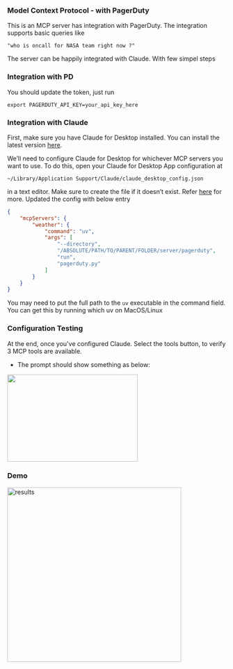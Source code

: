 ### Model Context Protocol - with PagerDuty

This is an MCP server has integration with PagerDuty.
The integration supports basic queries like

    "who is oncall for NASA team right now ?"

The server can be happily integrated with Claude. With few simpel steps


### Integration with PD
You should update the token, just run

    export PAGERDUTY_API_KEY=your_api_key_here

### Integration with Claude
First, make sure you have Claude for Desktop installed. You can install the latest version [here](https://claude.ai/download).

We’ll need to configure Claude for Desktop for whichever MCP servers you want to use. 
To do this, open your Claude for Desktop App configuration at 

    ~/Library/Application Support/Claude/claude_desktop_config.json

in a text editor. Make sure to create the file if it doesn’t exist. Refer [here](https://modelcontextprotocol.io/quickstart/server) for more.
Updated the config with below entry

```json
{
    "mcpServers": {
        "weather": {
            "command": "uv",
            "args": [
                "--directory",
                "/ABSOLUTE/PATH/TO/PARENT/FOLDER/server/pagerduty",
                "run",
                "pagerduty.py"
            ]
        }
    }
}
```

You may need to put the full path to the `uv` executable in the command field. You can get this by running which uv on MacOS/Linux

### Configuration Testing
At the end, once you've configured Claude. Select the tools button, to verify 3 MCP tools are available.

- The prompt should show something as below:
<img src="mcp_tools_installed.png"  width="300" height="200"/>

### Demo
  <img src="mcp_results.png" alt="results" width="400"/>

